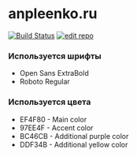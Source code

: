 # anpleenko.ru

[![Build Status](https://travis-ci.org/allakin/allakin.github.io.svg?branch=dev)](https://travis-ci.org/allakin/allakin.github.io)
[![edit repo](https://img.shields.io/badge/edit-prose.io-blue.svg)](http://prose.io/#allakin/allakin.github.io)

### Используется шрифты

- Open Sans ExtraBold
- Roboto Regular

### Используется цвета

- EF4F80 - Main color
- 97EE4F - Accent color
- BC46CB - Additional purple color
- DDF34B - Additional yellow color
